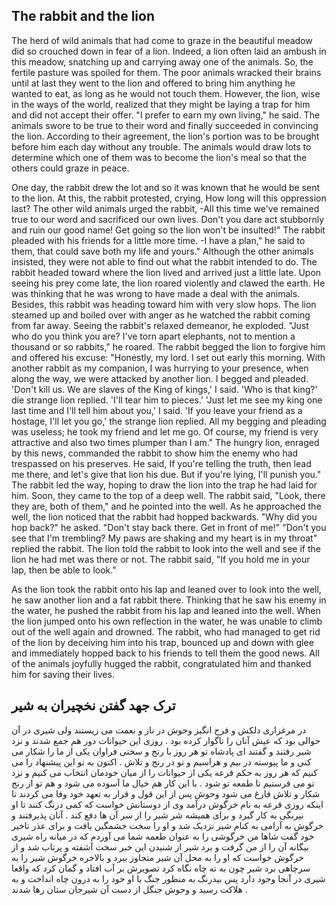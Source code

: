 ## The rabbit and the lion

The herd of wild animals that had come to graze in the beautiful meadow did so crouched down in fear of a lion. Indeed, a lion often laid an ambush in this meadow, snatching up and carrying away one of the animals. So, the fertile pasture was spoiled for them. The poor animals wracked their brains until at last they went to the lion and offered to bring him anything he wanted to eat, as long as he would not touch them. However, the lion, wise in the ways of the world, realized that they might be laying a trap for him and did not accept their offer. "I prefer to earn my own living," he said. The animals swore to be true to their word and finally succeeded in convincing the lion. According to their agreement, the lion's portion was to be brought before him each day without any trouble. The animals would draw lots to determine which one of them was to become the lion's meal so that the others could graze in peace.

One day, the rabbit drew the lot and so it was known that he would be sent to the lion. At this, the rabbit protested, crying, How long will this oppression last? The other wild animals urged the rabbit, -All this time we've remained true to our word and sacrificed our own lives. Don't you dare act stubbornly and ruin our good name! Get going so the lion won't be insulted!" The rabbit pleaded with his friends for a little more time. -I have a plan," he said to them, that could save both my life and yours." Although the other animals insisted, they were not able to find out what the rabbit intended to do. The rabbit headed toward where the lion lived and arrived just a little late. Upon seeing his prey come late, the lion roared violently and clawed the earth. He was thinking that he was wrong to have made a deal with the animals. Besides, this rabbit was heading toward him with very slow hops. The lion steamed up and boiled over with anger as he watched the rabbit coming from far away. Seeing the rabbit's relaxed demeanor, he exploded. "Just who do you think you are? I've torn apart elephants, not to mention a thousand or so rabbits," he roared. The rabbit begged the lion to forgive him and offered his excuse: "Honestly, my lord. I set out early this morning. With another rabbit as my companion, I was hurrying to your presence, when along the way, we were attacked by another lion. I begged and pleaded. 'Don't kill us. We are slaves of the King of kings,' I said. 'Who is that king?' die strange lion replied. 'I'll tear him to pieces.' 'Just let me see my king one last time and I'll tell him about you,' I said. 'If you leave your friend as a hostage, I'll let you go,' the strange lion replied. All my begging and pleading was useless; he took my friend and let me go. Of course, my friend is very attractive and also two times plumper than I am." The hungry lion, enraged by this news, commanded the rabbit to show him the enemy who had trespassed on his preserves. He said, If you're telling the truth, then lead me there, and let's give that lion his due. But if you're lying, I'll punish you." The rabbit led the way, hoping to draw the lion into the trap he had laid for him. Soon, they came to the top of a deep well. The rabbit said, "Look, there they are, both of them," and he pointed into the well. As he approached the well, the lion noticed that the rabbit had hopped backwards. "Why did you hop back?" he asked. "Don't stay back there. Get in front of me!" "Don't you see that I'm trembling? My paws are shaking and my heart is in my throat" replied the rabbit. The lion told the rabbit to look into the well and see if the lion he had met was there or not. The rabbit said, "If you hold me in your lap, then be able to look." 

As the lion took the rabbit onto his lap and leaned over to look into the well, he saw another lion and a fat rabbit there. Thinking that he saw his enemy in the water, he pushed the rabbit from his lap and leaned into the well. When the lion jumped onto his own reflection in the water, he was unable to climb out of the well again and drowned. The rabbit, who had managed to get rid of the lion by deceiving him into his trap, bounced up and down with glee and immediately hopped back to his friends to tell them the good news. All of the animals joyfully hugged the rabbit, congratulated him and thanked him for saving their lives. 

## ترک جهد گفتن نخچیران به شیر

در مرغزاری دلکش و فرح انگیز وحوش در ناز و نعمت می زیستند ولی شیری در آن حوالی بود که عیش آنان را ناگوار کرده بود . روزی این حیوانات دور هم جمع شدند و نزد شیر رفتند و گفتند ای پادشاه تو هر روز با رنج و سختی فراوان یکی از ما را شکار می کنی و ما پیوسته در بیم و هراسیم و تو در رنج و تلاش . اکنون به تو این پیشنهاد را می کنیم که هر روز به حکم قرعه یکی از حیوانات را از میان خودمان انتخاب می کنیم و نزد تو می فرستیم تا طمعه تو شود . با این کار هم خیال ما آسوده می شود و هم تو از رنج شکار و تلاش فارغ می شود وحوش پس از این قول و قرار به تعهد خود وفا می کردند تا اینکه روزی قرعه به نام خرگوش درآمد وی از دوستانش خواست که کمی درنگ کنند تا او نیرنگی به کار گیرد و برای همیشه شر شیر را از سر آن ها دفع کند . آنان پذیرفتند و خرگوش به آرامی به کنام شیر نزدیک شد و او را سخت خشمگین یافت و برای عذر تاخیر خود گفت شاها من خرگوشی را به عنوان طعمه شما می آوردم که در میانه راه شیری بیگانه آن را از من گرفت و برد شیر از شنیدن این خبر سخت آشفته و پرتاب شد و از خرگوش خواست که او را به محل آن شیر متجاوز ببرد و بالاخره خرگوش شیر را به سرچاهی برد شیر چون به ته چاه نگاه کرد تصویرش بر آب افتاد و گمان کرد که واقعا شیری در آنجا وجود دارد پس بیدرنگ به منظور جنگ با او خود را به درون چاه انداخت و به هلاکت رسید و وحوش جنگل از دست آن شیرجان ستان رها شدند .


 
